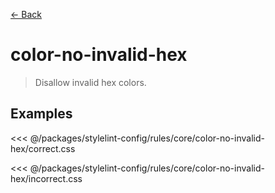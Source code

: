 [&#x2190; Back](./)
# color-no-invalid-hex <badge text="warn" type="warn" vertical="middle"/>

> Disallow invalid hex colors.


## Examples

<code-highlight>
 
<div slot="correct">

<<< @/packages/stylelint-config/rules/core/color-no-invalid-hex/correct.css

</div>

 
<div slot="incorrect">

<<< @/packages/stylelint-config/rules/core/color-no-invalid-hex/incorrect.css

</div>

 
</code-highlight>

